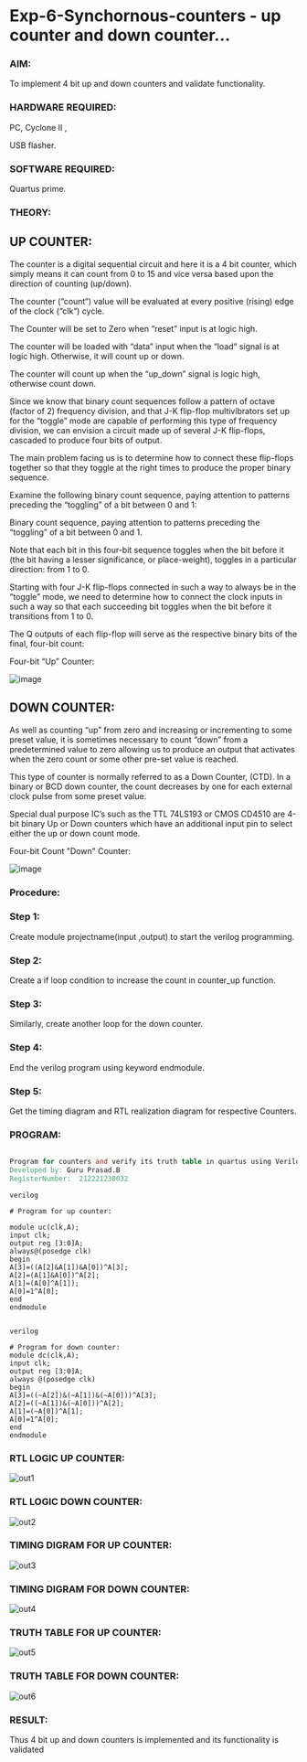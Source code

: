 # Exp-6-Synchornous-counters - up counter and down counter...

### AIM: 

To implement 4 bit up and down counters and validate functionality.

### HARDWARE REQUIRED:  

PC, Cyclone II ,

USB flasher.

### SOFTWARE REQUIRED:   

Quartus prime.

### THEORY: 

## UP COUNTER: 

The counter is a digital sequential circuit and here it is a 4 bit counter, which simply means it can count from 0 to 15 and vice versa based upon the direction of counting (up/down). 

The counter (“count“) value will be evaluated at every positive (rising) edge of the clock (“clk“) cycle.

The Counter will be set to Zero when “reset” input is at logic high.

The counter will be loaded with “data” input when the “load” signal is at logic high. Otherwise, it will count up or down.

The counter will count up when the “up_down” signal is logic high, otherwise count down.

Since we know that binary count sequences follow a pattern of octave (factor of 2) frequency division, and that J-K flip-flop multivibrators set up for the “toggle” mode are capable of performing this type of frequency division, we can envision a circuit made up of several J-K flip-flops, cascaded to produce four bits of output.

The main problem facing us is to determine how to connect these flip-flops together so that they toggle at the right times to produce the proper binary sequence.

Examine the following binary count sequence, paying attention to patterns preceding the “toggling” of a bit between 0 and 1:

Binary count sequence, paying attention to patterns preceding the “toggling” of a bit between 0 and 1.

Note that each bit in this four-bit sequence toggles when the bit before it (the bit having a lesser significance, or place-weight), toggles in a particular direction: from 1 to 0.

Starting with four J-K flip-flops connected in such a way to always be in the “toggle” mode, we need to determine how to connect the clock inputs in such a way so that each succeeding bit toggles when the bit before it transitions from 1 to 0.

The Q outputs of each flip-flop will serve as the respective binary bits of the final, four-bit count:

Four-bit “Up” Counter:

![image](https://user-images.githubusercontent.com/36288975/169644758-b2f4339d-9532-40c5-af40-8f4f8c942e2c.png)

## DOWN COUNTER: 

As well as counting “up” from zero and increasing or incrementing to some preset value, it is sometimes necessary to count “down” from a predetermined value to zero allowing us to produce an output that activates when the zero count or some other pre-set value is reached.

This type of counter is normally referred to as a Down Counter, (CTD). In a binary or BCD down counter, the count decreases by one for each external clock pulse from some preset value.

Special dual purpose IC’s such as the TTL 74LS193 or CMOS CD4510 are 4-bit binary Up or Down counters which have an additional input pin to select either the up or down count mode.

Four-bit Count "Down" Counter:

![image](https://user-images.githubusercontent.com/36288975/169644844-1a14e123-7228-4ed8-81a9-eb937dff4ac8.png)


### Procedure:

### Step 1:

Create module projectname(input ,output) to start the verilog programming.

### Step 2:

Create a if loop condition to increase the count in counter_up function.

### Step 3:

Similarly, create another loop for the down counter.

### Step 4:

End the verilog program using keyword endmodule.

### Step 5:

Get the timing diagram and RTL realization diagram for respective Counters.

### PROGRAM:

``` verilog

Program for counters and verify its truth table in quartus using Verilog programming.
Developed by: Guru Prasad.B
RegisterNumber:  212221230032


```
```
verilog

# Program for up counter:

module uc(clk,A);
input clk;
output reg [3:0]A;
always@(posedge clk)
begin
A[3]=((A[2]&A[1])&A[0])^A[3];
A[2]=(A[1]&A[0])^A[2];
A[1]=(A[0]^A[1]);
A[0]=1^A[0];
end
endmodule


```
```
verilog

# Program for down counter:
module dc(clk,A);
input clk;
output reg [3:0]A;
always @(posedge clk)
begin
A[3]=((~A[2])&(~A[1])&(~A[0]))^A[3];
A[2]=((~A[1])&(~A[0]))^A[2];
A[1]=(~A[0])^A[1];
A[0]=1^A[0];
end
endmodule
```


### RTL LOGIC UP COUNTER:

![out1](https://github.com/anto-richard/Exp-7-Synchornous-counters-/assets/93427534/c36fe9f6-a6fc-44e5-ad8e-ce3ac8de650a)

### RTL LOGIC DOWN COUNTER:  

![out2](https://github.com/anto-richard/Exp-7-Synchornous-counters-/assets/93427534/b24ba509-be9a-4676-bdd9-e9044be1c609)

### TIMING DIGRAM FOR UP COUNTER:  

![out3](https://github.com/anto-richard/Exp-7-Synchornous-counters-/assets/93427534/466c7113-c6e6-4cc1-8acd-7ec6c2399399)

### TIMING DIGRAM FOR DOWN COUNTER: 

![out4](https://github.com/anto-richard/Exp-7-Synchornous-counters-/assets/93427534/b1c75c83-ee83-4d97-8c13-3db48bcd5e59)

### TRUTH TABLE FOR UP COUNTER: 

![out5](https://github.com/anto-richard/Exp-7-Synchornous-counters-/assets/93427534/0c2efb36-e3f2-480c-a96f-0c699582bbc8)

### TRUTH TABLE FOR DOWN COUNTER: 

![out6](https://github.com/anto-richard/Exp-7-Synchornous-counters-/assets/93427534/30c05441-a33d-4a9d-a628-1f60ce4b56e6)

### RESULT:

Thus 4 bit up and down counters is implemented and its functionality is validated
